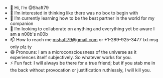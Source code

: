 - 👋 Hi, I’m @Shaft79
- 👀 I’m interested in thinking like there was no box to begin with
- 🌱 I’m currently learning how to be the best partner in the world for my companion
- 💞️ I’m looking to collaborate on anything and everything yet be aware I am a n00b's n00b
- 📫 How to reach me mshaft79@gmail.com or +1-289-925-3477 txt msg only plz ty
- 😄 Pronouns: I am a microconsciousness of the universe as it experiences itself subjectively. So whatever works for you. 
- ⚡ Fun fact: I will always be there for a true friend; but if you stab me in the back without provocation or justification ruthlessly, I will kill you. 

<!---
Shaft79/Shaft79 is a ✨ superspecialmegaultimateawesome ✨ repository because its `README.md` (this file) appears on your GitHub profile.
You can click the Preview link to take a look at your changes.
--->
